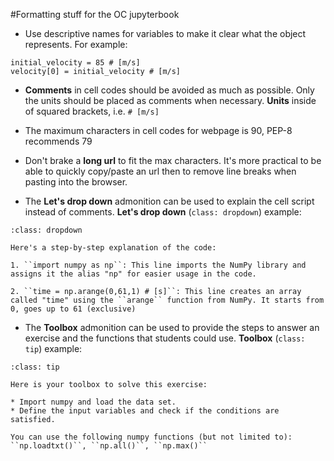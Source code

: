 #Formatting stuff for the OC jupyterbook

* Use descriptive names for variables to make it clear what the object represents. For example: 
````
initial_velocity = 85 # [m/s]
velocity[0] = initial_velocity # [m/s] 
````
* **Comments** in cell codes should be avoided as much as possible. Only the units should be placed as comments when necessary. **Units** inside of squared brackets, i.e. ``# [m/s]`` 
* The maximum characters in cell codes for webpage is 90, PEP-8 recommends 79
* Don't brake a **long url** to fit the max characters. It's more practical to be able to quickly copy/paste an url then to remove line breaks when pasting into the browser.

* The **Let's drop down** admonition can be used to explain the cell script instead of comments. **Let's drop down** (``class: dropdown``) example:

`````{admonition} Let's break it down
:class: dropdown

Here's a step-by-step explanation of the code:

1. ``import numpy as np``: This line imports the NumPy library and assigns it the alias "np" for easier usage in the code.

2. ``time = np.arange(0,61,1) # [s]``: This line creates an array called "time" using the ``arange`` function from NumPy. It starts from 0, goes up to 61 (exclusive) 
`````

* The **Toolbox** admonition can be used to provide the steps to answer an exercise and the functions that students could use. **Toolbox**  (``class: tip``) example: 

`````{admonition} Toolbox
:class: tip

Here is your toolbox to solve this exercise:

* Import numpy and load the data set. 
* Define the input variables and check if the conditions are satisfied.

You can use the following numpy functions (but not limited to): 
``np.loadtxt()``, ``np.all()``, ``np.max()``

`````

